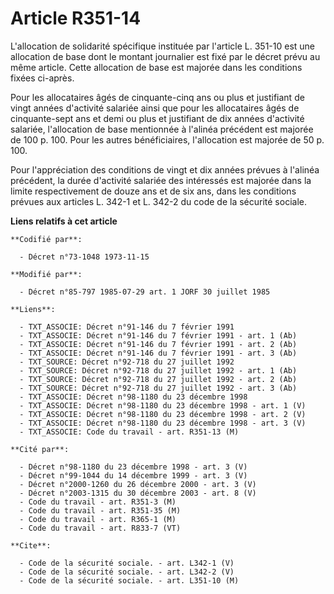 # Article R351-14

L'allocation de solidarité spécifique instituée par l'article L. 351-10 est une allocation de base dont le montant journalier
est fixé par le décret prévu au même article. Cette allocation de base est majorée dans les conditions fixées ci-après.

Pour les allocataires âgés de cinquante-cinq ans ou plus et justifiant de vingt années d'activité salariée ainsi que pour les
allocataires âgés de cinquante-sept ans et demi ou plus et justifiant de dix années d'activité salariée, l'allocation de base
mentionnée à l'alinéa précédent est majorée de 100 p. 100. Pour les autres bénéficiaires, l'allocation est majorée de 50 p.
100.

Pour l'appréciation des conditions de vingt et dix années prévues à l'alinéa précédent, la durée d'activité salariée des
intéressés est majorée dans la limite respectivement de douze ans et de six ans, dans les conditions prévues aux articles L.
342-1 et L. 342-2 du code de la sécurité sociale.

**Liens relatifs à cet article**

	**Codifié par**:

	  - Décret n°73-1048 1973-11-15

	**Modifié par**:

	  - Décret n°85-797 1985-07-29 art. 1 JORF 30 juillet 1985

	**Liens**:

	  - TXT_ASSOCIE: Décret n°91-146 du 7 février 1991
	  - TXT_ASSOCIE: Décret n°91-146 du 7 février 1991 - art. 1 (Ab)
	  - TXT_ASSOCIE: Décret n°91-146 du 7 février 1991 - art. 2 (Ab)
	  - TXT_ASSOCIE: Décret n°91-146 du 7 février 1991 - art. 3 (Ab)
	  - TXT_SOURCE: Décret n°92-718 du 27 juillet 1992
	  - TXT_SOURCE: Décret n°92-718 du 27 juillet 1992 - art. 1 (Ab)
	  - TXT_SOURCE: Décret n°92-718 du 27 juillet 1992 - art. 2 (Ab)
	  - TXT_SOURCE: Décret n°92-718 du 27 juillet 1992 - art. 3 (Ab)
	  - TXT_ASSOCIE: Décret n°98-1180 du 23 décembre 1998
	  - TXT_ASSOCIE: Décret n°98-1180 du 23 décembre 1998 - art. 1 (V)
	  - TXT_ASSOCIE: Décret n°98-1180 du 23 décembre 1998 - art. 2 (V)
	  - TXT_ASSOCIE: Décret n°98-1180 du 23 décembre 1998 - art. 3 (V)
	  - TXT_ASSOCIE: Code du travail - art. R351-13 (M)

	**Cité par**:

	  - Décret n°98-1180 du 23 décembre 1998 - art. 3 (V)
	  - Décret n°99-1044 du 14 décembre 1999 - art. 3 (V)
	  - Décret n°2000-1260 du 26 décembre 2000 - art. 3 (V)
	  - Décret n°2003-1315 du 30 décembre 2003 - art. 8 (V)
	  - Code du travail - art. R351-3 (M)
	  - Code du travail - art. R351-35 (M)
	  - Code du travail - art. R365-1 (M)
	  - Code du travail - art. R833-7 (VT)

	**Cite**:

	  - Code de la sécurité sociale. - art. L342-1 (V)
	  - Code de la sécurité sociale. - art. L342-2 (V)
	  - Code de la sécurité sociale. - art. L351-10 (M)
